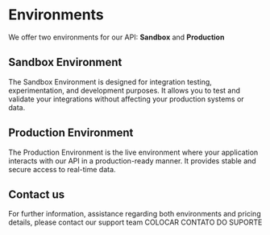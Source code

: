 # Environments

We offer two environments for our API: **Sandbox** and **Production**


## Sandbox Environment

The Sandbox Environment is designed for integration testing, experimentation, and development purposes. It allows you to test and validate your integrations without affecting your production systems or data.

## Production Environment

The Production Environment is the live environment where your application interacts with our API in a production-ready manner. It provides stable and secure access to real-time data.


## Contact us

For further information, assistance regarding both environments and pricing details, please contact our support team COLOCAR CONTATO DO SUPORTE